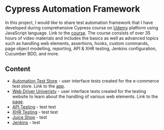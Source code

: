 # Cypress Automation Framework

In this project, I would like to share test automation framework that I have developed during comprehensive Cypress course on [Udemy](https://www.udemy.com/) platform using JavaScript language. Link to the [course](https://www.udemy.com/course/cypress-io-master-class/). The course consists of over 35 hours of video materials and includes the basics as well as advanced topics such as handling web elements, assertions, hooks, custom commands, page object modelling, reporting, API & XHR testing, Jenkins configuration, Cucumber BDD, and more.

## Content
* [Automation Test Store](https://github.com/jakubrylko/cypress-automation-framework/tree/main/cypress/e2e/automation-test-store) - user interface tests created for the e-commerce test store. Link to the [app](https://www.automationteststore.com/).
* [Web Driver Univeristy](https://github.com/jakubrylko/cypress-automation-framework/tree/main/cypress/e2e/webdriver-uni)  - user interface tests created for the testing website to learn about the handling of various web elements. Link to the [page](http://www.webdriveruniversity.com/).
* [API Testing](https://github.com/jakubrylko/cypress-automation-framework/tree/main/cypress/e2e/json-server) - test test
* [XHR Testing](https://github.com/jakubrylko/cypress-automation-framework/tree/main/cypress/e2e/xhr-testing) - test test
* [Juice Shop](https://github.com/jakubrylko/cypress-automation-framework/tree/main/cypress/e2e/juice-shop) - test
* [Jenkins](https://github.com/jakubrylko/cypress-automation-framework/blob/main/Jenkinsfile) - test
